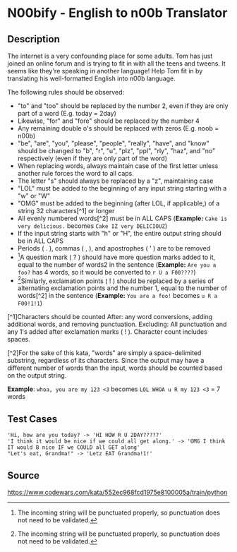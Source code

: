 # N00bify - English to n00b Translator

## Description 

The internet is a very confounding place for some adults. Tom has just joined an online forum and is trying to fit in with all the teens and tweens. It seems like they're speaking in another language! Help Tom fit in by translating his well-formatted English into n00b language.

The following rules should be observed:

-  "to" and "too" should be replaced by the number 2, even if they are only part of a word (E.g. today = 2day)
-  Likewise, "for" and "fore" should be replaced by the number 4
-  Any remaining double o's should be replaced with zeros (E.g. noob = n00b)
-  "be", "are", "you", "please", "people", "really", "have", and "know" should be changed to "b", "r", "u", "plz", "ppl", "rly", "haz", and "no" respectively (even if they are only part of the word)
-  When replacing words, always maintain case of the first letter unless another rule forces the word to all caps.
-  The letter "s" should always be replaced by a "z", maintaining case
-  "LOL" must be added to the beginning of any input string starting with a "w" or "W"
-  "OMG" must be added to the beginning (after LOL, if applicable,) of a string 32 characters[^1] or longer
-  All evenly numbered words[^2] must be in ALL CAPS (**Example:** `Cake is very delicious.` becomes `Cake IZ very DELICIOUZ`)
-  If the input string starts with "h" or "H", the entire output string should be in ALL CAPS
-  Periods ( . ), commas ( , ), and apostrophes ( ' ) are to be removed
-  [^3]A question mark ( ? ) should have more question marks added to it, equal to the number of words2 in the sentence (**Example:** `Are you a foo?` has 4 words, so it would be converted to `r U a F00????`)
-  [^3]Similarly, exclamation points ( ! ) should be replaced by a series of alternating exclamation points and the number 1, equal to the number of words[^2] in the sentence (**Example:** `You are a foo!` becomes `u R a F00!1!1`)

[^1]Characters should be counted After: any word conversions, adding additional words, and removing punctuation. Excluding: All punctuation and any 1's added after exclamation marks ( ! ). Character count includes spaces.

[^2]For the sake of this kata, "words" are simply a space-delimited substring, regardless of its characters. Since the output may have a different number of words than the input, words should be counted based on the output string.

**Example**: `whoa, you are my 123 <3` becomes `LOL WHOA u R my 123 <3` = 7 words

[^3]:The incoming string will be punctuated properly, so punctuation does not need to be validated.



## Test Cases

    'Hi, how are you today? -> 'HI HOW R U 2DAY?????'
    'I think it would be nice if we could all get along.' -> 'OMG I think IT would B nice IF we COULD all GET along'
    "Let's eat, Grandma!" -> 'Letz EAT Grandma!1!'

## Source
https://www.codewars.com/kata/552ec968fcd1975e8100005a/train/python
